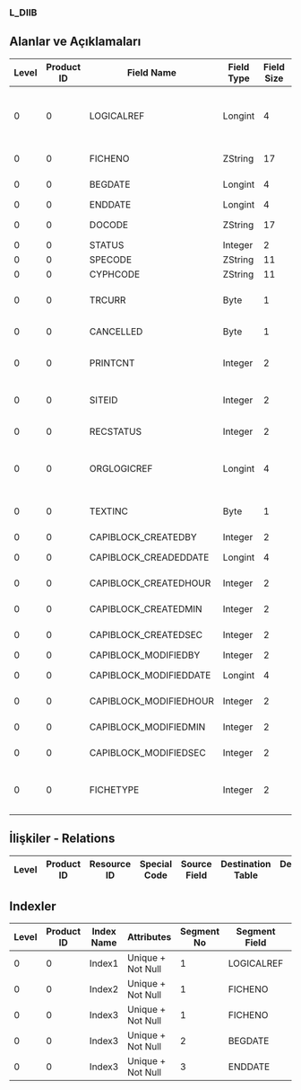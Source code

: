 ### L_DIIB

## Alanlar ve Açıklamaları

**Level**|**Product ID**|**Field Name**|**Field Type**|**Field Size**|**Field Offset**|**Türkçe Açıklama**|**Expression**
-----|-----|-----|-----|-----|-----|-----|-----
0|0|LOGICALREF|Longint|4|0|Dahilde İşleme İzin Belgesi Log. Ref.|Inward Processing License Logical Reference
0|0|FICHENO|ZString|17|4|Fiş numarası|Slip Number
0|0|BEGDATE|Longint|4|21|Başlangıç tarihi|Start Date
0|0|ENDDATE|Longint|4|25|Bitiş Tarihi|End Date
0|0|DOCODE|ZString|17|29|Belge Numarası|Document number
0|0|STATUS|Integer|2|46|Durumu|Status
0|0|SPECODE|ZString|11|48|Özel Kod|Aux. Code
0|0|CYPHCODE|ZString|11|59|Yetki Kodu|Auth. Code
0|0|TRCURR|Byte|1|70|İD Türü|Transaction Currency Type
0|0|CANCELLED|Byte|1|71|Kullanımda Değil|Not In Use
0|0|PRINTCNT|Integer|2|72|Basılmış Toplam Hesap|Total Count of Printed
0|0|SITEID|Integer|2|74|Veri Merkezi|Data Processing Site
0|0|RECSTATUS|Integer|2|76|Kayıt Durumu|Record Status
0|0|ORGLOGICREF|Longint|4|78|Orijinal Kayıt Log. Ref.|Original Record Logical Reference
0|0|TEXTINC|Byte|1|82|Ayrıntılı Açıklama İçerir|Contains Detail Description
0|0|CAPIBLOCK_CREATEDBY|Integer|2|83|Oluşturan|Created By
0|0|CAPIBLOCK_CREADEDDATE|Longint|4|85|Oluşturulma Tarihi|Created Date
0|0|CAPIBLOCK_CREATEDHOUR|Integer|2|89|Oluşturulma Saati|Created Hour
0|0|CAPIBLOCK_CREATEDMIN|Integer|2|91|Oluşturulma Dakikası|Created Minute
0|0|CAPIBLOCK_CREATEDSEC|Integer|2|93|Oluşturulma Saniyesi|Created Second
0|0|CAPIBLOCK_MODIFIEDBY|Integer|2|95|Değiştiren|Modified By
0|0|CAPIBLOCK_MODIFIEDDATE|Longint|4|97|Değiştirilme Tarihi|Modified Date
0|0|CAPIBLOCK_MODIFIEDHOUR|Integer|2|101|Değiştirilme Saati|Modified Hour
0|0|CAPIBLOCK_MODIFIEDMIN|Integer|2|103|Değiştirilme Dakikası|Modified Minute
0|0|CAPIBLOCK_MODIFIEDSEC|Integer|2|105|Değiştirilme Saniyesi|Modified Second
0|0|FICHETYPE|Integer|2|107|Fiş Türü ; 0=DIIB; 1= Geçici Kabul|Fiche Type ;0 = DIIB;1 = Temporary Acceptance01

## İlişkiler - Relations

**Level**|**Product ID**|**Resource ID**|**Special Code**|**Source Field**|**Destination Table**|**Destination Field**|**Relation Type**|**Extra Condition**
-----|-----|-----|-----|-----|-----|-----|-----|-----

## Indexler

**Level**|**Product ID**|**Index Name**|**Attributes**|**Segment No**|**Segment Field**|**Sense**
-----|-----|-----|-----|-----|-----|-----
0|0|Index1|Unique + Not Null|1|LOGICALREF|Ascending
0|0|Index2|Unique + Not Null|1|FICHENO|Ascending
0|0|Index3|Unique + Not Null|1|FICHENO|Ascending
0|0|Index3|Unique + Not Null|2|BEGDATE|Ascending
0|0|Index3|Unique + Not Null|3|ENDDATE|Ascending
